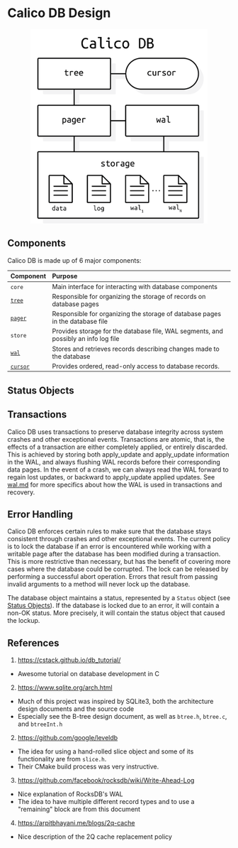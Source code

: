 # Calico DB Design

<p align="center">
  <img src="./architecture.png" width="400px" alt="Diagram of Calico DB's architecture"/>
</p>

## Components
Calico DB is made up of 6 major components:

| Component               | Purpose                                                                             |
|:------------------------|:------------------------------------------------------------------------------------|
| `core`                  | Main interface for interacting with database components                             |
| [`tree`](./tree.md)     | Responsible for organizing the storage of records on database pages                 |
| [`pager`](./pager.md)   | Responsible for organizing the storage of database pages in the database file       |
| `store`                 | Provides storage for the database file, WAL segments, and possibly an info log file |
| [`wal`](./wal.md)       | Stores and retrieves records describing changes made to the database                |
| [`cursor`](./cursor.md) | Provides ordered, read-only access to database records.                             |

## Status Objects

[//]: # (TODO)

## Transactions
Calico DB uses transactions to preserve database integrity across system crashes and other exceptional events.
Transactions are atomic, that is, the effects of a transaction are either completely applied, or entirely discarded.
This is achieved by storing both apply_update and apply_update information in the WAL, and always flushing WAL records before their corresponding data pages.
In the event of a crash, we can always read the WAL forward to regain lost updates, or backward to apply_update applied updates.
See [wal.md](./wal.md) for more specifics about how the WAL is used in transactions and recovery.

## Error Handling
Calico DB enforces certain rules to make sure that the database stays consistent through crashes and other exceptional events.
The current policy is to lock the database if an error is encountered while working with a writable page after the database has been modified during a transaction.
This is more restrictive than necessary, but has the benefit of covering more cases where the database could be corrupted.
The lock can be released by performing a successful abort operation.
Errors that result from passing invalid arguments to a method will never lock up the database.

The database object maintains a status, represented by a `Status` object (see [Status Objects](#status-objects)).
If the database is locked due to an error, it will contain a non-OK status.
More precisely, it will contain the status object that caused the lockup.

## References
1. https://cstack.github.io/db_tutorial/
  + Awesome tutorial on database development in C
2. https://www.sqlite.org/arch.html
  + Much of this project was inspired by SQLite3, both the architecture design documents and the source code
  + Especially see the B-tree design document, as well as `btree.h`, `btree.c`, and `btreeInt.h`
2. https://github.com/google/leveldb
  + The idea for using a hand-rolled slice object and some of its functionality are from `slice.h`.
  + Their CMake build process was very instructive.
3. https://github.com/facebook/rocksdb/wiki/Write-Ahead-Log
  + Nice explanation of RocksDB's WAL
  + The idea to have multiple different record types and to use a "remaining" block are from this document
4. https://arpitbhayani.me/blogs/2q-cache
  + Nice description of the 2Q cache replacement policy
